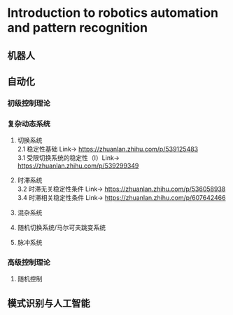 # Introduction to robotics automation and pattern recognition

## 机器人

## 自动化
### 初级控制理论

### 复杂动态系统
1. 切换系统 <br>
2.1 稳定性基础 Link-> https://zhuanlan.zhihu.com/p/539125483  
3.1 受限切换系统的稳定性（I）Link-> https://zhuanlan.zhihu.com/p/539299349  

3. 时滞系统 <br>
3.2 时滞无关稳定性条件 Link-> https://zhuanlan.zhihu.com/p/536058938  
3.4 时滞相关稳定性条件 Link-> https://zhuanlan.zhihu.com/p/607642466

3. 混杂系统 <br>

4. 随机切换系统/马尔可夫跳变系统 <br>

5. 脉冲系统 <br>


### 高级控制理论

1. 随机控制 <br>


## 模式识别与人工智能

